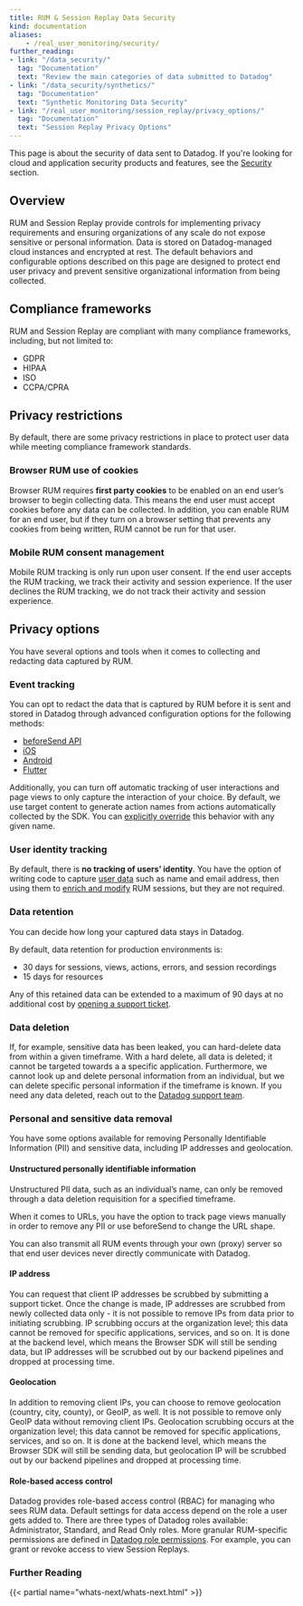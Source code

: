 ```yaml
---
title: RUM & Session Replay Data Security
kind: documentation
aliases:
    - /real_user_monitoring/security/
further_reading:
- link: "/data_security/"
  tag: "Documentation"
  text: "Review the main categories of data submitted to Datadog"
- link: "/data_security/synthetics/"
  tag: "Documentation"
  text: "Synthetic Monitoring Data Security"
- link: "/real_user_monitoring/session_replay/privacy_options/"
  tag: "Documentation"
  text: "Session Replay Privacy Options"
---
```


<div class="alert alert-info">This page is about the security of data sent to Datadog. If you're looking for cloud and application security products and features, see the <a href="/security/" target="_blank">Security</a> section.</div>

## Overview
RUM and Session Replay provide controls for implementing privacy requirements and ensuring organizations of any scale do not expose sensitive or personal information. Data is stored on Datadog-managed cloud instances and encrypted at rest. The default behaviors and configurable options described on this page are designed to protect end user privacy and prevent sensitive organizational information from being collected.
## Compliance frameworks
RUM and Session Replay are compliant with many compliance frameworks, including, but not limited to:

- GDPR
- HIPAA 
- ISO
- CCPA/CPRA

## Privacy restrictions
By default, there are some privacy restrictions in place to protect user data while meeting compliance framework standards.

### Browser RUM use of cookies
Browser RUM requires **first party cookies** to be enabled on an end user’s browser to begin collecting data. This means the end user must accept cookies before any data can be collected. In addition, you can enable RUM for an end user, but if they turn on a browser setting that prevents any cookies from being written, RUM cannot be run for that user.

### Mobile RUM consent management
Mobile RUM tracking is only run upon user consent. If the end user accepts the RUM tracking, we track their activity and session experience. If the user declines the RUM tracking, we do not track their activity and session experience.

## Privacy options
You have several options and tools when it comes to collecting and redacting data captured by RUM.

### Event tracking
You can opt to redact the data that is captured by RUM before it is sent and stored in Datadog through advanced configuration options for the following methods:

- [beforeSend API][1]
- [iOS][2]
- [Android][3]
- [Flutter][4]

Additionally, you can turn off automatic tracking of user interactions and page views to only capture the interaction of your choice. By default, we use target content to generate action names from actions automatically collected by the SDK. You can [explicitly override][5] this behavior with any given name.

### User identity tracking
By default, there is **no tracking of users’ identity**. You have the option of writing code to capture [user data][9] such as name and email address, then using them to [enrich and modify][6] RUM sessions, but they are not required.

### Data retention
You can decide how long your captured data stays in Datadog.

By default, data retention for production environments is:

- 30 days for sessions, views, actions, errors, and session recordings
- 15 days for resources

Any of this retained data can be extended to a maximum of 90 days at no additional cost by [opening a support ticket][7].

### Data deletion
If, for example, sensitive data has been leaked, you can hard-delete data from within a given timeframe. With a hard delete, all data is deleted; it cannot be targeted towards a a specific application. Furthermore, we cannot look up and delete personal information from an individual, but we can delete specific personal information if the timeframe is known. If you need any data deleted, reach out to the [Datadog support team][8].

### Personal and sensitive data removal
You have some options available for removing Personally Identifiable Information (PII) and sensitive data, including IP addresses and geolocation.

#### Unstructured personally identifiable information
Unstructured PII data, such as an individual’s name, can only be removed through a data deletion requisition for a specified timeframe.

When it comes to URLs, you have the option to track page views manually in order to remove any PII or use beforeSend to change the URL shape.

You can also transmit all RUM events through your own (proxy) server so that end user devices never directly communicate with Datadog.

#### IP address
You can request that client IP addresses be scrubbed by submitting a support ticket. Once the change is made, IP addresses are scrubbed from newly collected data only - it is not possible to remove IPs from data prior to initiating scrubbing. IP scrubbing occurs at the organization level; this data cannot be removed for specific applications, services, and so on. It is done at the backend level, which means the Browser SDK will still be sending data, but IP addresses will be scrubbed out by our backend pipelines and dropped at processing time.

#### Geolocation
In addition to removing client IPs, you can choose to remove geolocation (country, city, county), or GeoIP, as well. It is not possible to remove only GeoIP data without removing client IPs. Geolocation scrubbing occurs at the organization level; this data cannot be removed for specific applications, services, and so on. It is done at the backend level, which means the Browser SDK will still be sending data, but geolocation IP will be scrubbed out by our backend pipelines and dropped at processing time.

#### Role-based access control
Datadog provides role-based access control (RBAC) for managing who sees RUM data. Default settings for data access depend on the role a user gets added to. There are three types of Datadog roles available: Administrator, Standard, and Read Only roles. More granular RUM-specific permissions are defined in [Datadog role permissions][10]. For example, you can grant or revoke access to view Session Replays.

### Further Reading

{{< partial name="whats-next/whats-next.html" >}}

[1]: /real_user_monitoring/guide/enrich-and-control-rum-data/?tab=event#event-and-context-structure
[2]: /real_user_monitoring/ios/advanced_configuration/?tab=swift#modify-or-drop-rum-events
[3]: /real_user_monitoring/android/advanced_configuration/?tab=kotlin#modify-or-drop-rum-events
[4]: /real_user_monitoring/flutter/advanced_configuration/#modify-or-drop-rum-events
[5]: /real_user_monitoring/browser/tracking_user_actions/#declare-a-name-for-click-actions
[6]: /real_user_monitoring/browser/modifying_data_and_context/?tab=npm#user-session
[7]: /help/
[8]: /help/
[9]: /real_user_monitoring/browser/modifying_data_and_context/?tab=npm#user-session
[10]: /account_management/rbac/permissions/#real-user-monitoring